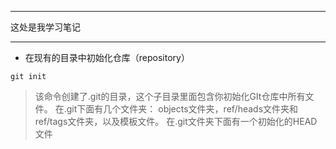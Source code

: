 ***
 这处是我学习笔记
 ***
 
- 在现有的目录中初始化仓库（repository）
```shell
git init
```
> 该命令创建了.git的目录，这个子目录里面包含你初始化GIt仓库中所有文件。
> 在.git下面有几个文件夹： objects文件夹，ref/heads文件夹和ref/tags文件夹，以及模板文件。
> 在.git文件夹下面有一个初始化的HEAD文件